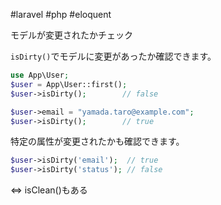 #laravel #php #eloquent 

モデルが変更されたかチェック

`isDirty()`でモデルに変更があったか確認できます。

```php
use App\User;
$user = App\User::first();
$user->isDirty();        // false

$user->email = "yamada.taro@example.com";
$user->isDirty();        // true
```

特定の属性が変更されたかも確認できます。

```php
$user->isDirty('email');  // true
$user->isDirty('status'); // false
```

<=> isClean()もある